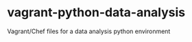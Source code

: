 vagrant-python-data-analysis
============================

Vagrant/Chef files for a data analysis python environment
